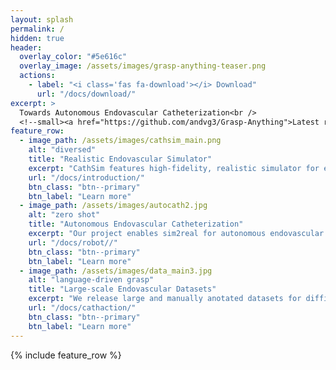 ```yaml
---
layout: splash
permalink: /
hidden: true
header:
  overlay_color: "#5e616c"
  overlay_image: /assets/images/grasp-anything-teaser.png
  actions:
    - label: "<i class='fas fa-download'></i> Download"
      url: "/docs/download/"
excerpt: >
  Towards Autonomous Endovascular Catheterization<br />
  <!--small><a href="https://github.com/andvg3/Grasp-Anything">Latest release (TBD)</a></small-->
feature_row:
  - image_path: /assets/images/cathsim_main.png
    alt: "diversed"
    title: "Realistic Endovascular Simulator"
    excerpt: "CathSim features high-fidelity, realistic simulator for endovascular intervention."
    url: "/docs/introduction/"
    btn_class: "btn--primary"
    btn_label: "Learn more"
  - image_path: /assets/images/autocath2.jpg
    alt: "zero shot"
    title: "Autonomous Endovascular Catheterization"
    excerpt: "Our project enables sim2real for autonomous endovascular catheterization."
    url: "/docs/robot//"
    btn_class: "btn--primary"
    btn_label: "Learn more"
  - image_path: /assets/images/data_main3.jpg
    alt: "language-driven grasp"
    title: "Large-scale Endovascular Datasets"
    excerpt: "We release large and manually anotated datasets for diffirent endovascular intervention tasks."
    url: "/docs/cathaction/"
    btn_class: "btn--primary"
    btn_label: "Learn more"     
---
```


{% include feature_row %}